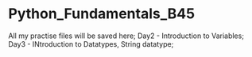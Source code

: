 # Python_Fundamentals_B45
All my practise files will be saved here;
Day2 - Introduction to Variables;
Day3 - INtroduction to Datatypes, String datatype;
